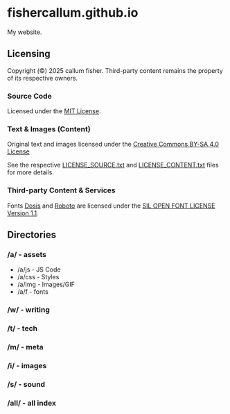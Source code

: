 # fishercallum.github.io
My website.

## Licensing
Copyright (©) 2025 callum fisher. Third-party content remains the property of its respective owners.

### Source Code
Licensed under the [MIT License](https://opensource.org/licenses/MIT).

### Text & Images (Content)
Original text and images licensed under the [Creative Commons BY-SA 4.0 License](https://creativecommons.org/licenses/by-sa/4.0/)

See the respective [LICENSE_SOURCE.txt](https://github.com/cffisher/cffisher.github.io/blob/main/LICENSE_SOURCE.txt) and [LICENSE_CONTENT.txt](https://github.com/cffisher/cffisher.github.io/blob/main/LICENSE_CONTENT.txt) files for more details.

### Third-party Content & Services

Fonts [Dosis](https://fonts.google.com/specimen/Dosis) and [Roboto](https://fonts.google.com/specimen/Roboto) are licensed under the [SIL OPEN FONT LICENSE Version 1.1](https://openfontlicense.org/open-font-license-official-text/).

## Directories

### /a/ - assets

- /a/js - JS Code
- /a/css - Styles
- /a/img - Images/GIF
- /a/f - fonts

### /w/ - writing

### /t/ - tech

### /m/ - meta

### /i/ - images

### /s/ - sound

### /all/ - all index
